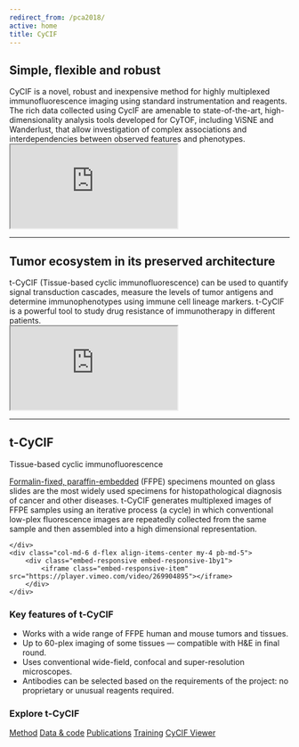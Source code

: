 ```yaml
---
redirect_from: /pca2018/
active: home
title: CyCIF
---
```


<!-- <p class="sidebar-cta">
    <a href="http://pca2018.s3-website-us-east-1.amazonaws.com/">
        View the dynamic melanoma patient sample browser!

        <img class="cta-button"
             src="{{ "/assets/img/cta_button.png" | absolute_url }}"
             alt="Browse">
    </a>
</p> -->
<div class="row py-3">
    <div class="col-md-6 d-flex-colume    my-4 pb-md-5">
        <h2 class="h1">Simple, flexible and robust</h2>
        CyCIF is a novel, robust and inexpensive method for highly multiplexed immunofluorescence imaging using standard instrumentation and reagents. 
        The rich data collected using CycIF are amenable to state-of-the-art, high-dimensionality analysis tools developed for CyTOF, 
        including ViSNE and Wanderlust, that allow investigation of complex associations and interdependencies between observed features and phenotypes.
    </div>
    <div class="col-md-6  d-flex align-items-center my-4 pb-md-5">
        <div class="embed-responsive embed-responsive-16by9">
            <iframe class="embed-responsive-item" src="https://player.vimeo.com/video/269885646" mozallowfullscreen allowfullscreen></iframe>
        </div>
    </div>
</div>

<hr>

<div class="row py-3">
    <div class="col-md-6 d-flex-colume    my-4 pb-md-5">
        <h2 class="h1">Tumor ecosystem in its preserved architecture</h2>
        t-CyCIF (Tissue-based cyclic immunofluorescence) can be used to quantify
        signal transduction cascades, measure the levels of tumor antigens and determine
        immunophenotypes using immune cell lineage markers. t-CyCIF is a powerful tool 
        to study drug resistance of immunotherapy in different patients.
    </div>
    <div class="col-md-6  d-flex align-items-center my-4 pb-md-5">
        <div class="embed-responsive embed-responsive-16by9">
            <iframe class="embed-responsive-item" src="https://player.vimeo.com/video/270692465" mozallowfullscreen allowfullscreen></iframe>
        </div>
    </div>
</div>

<hr>

<div class="row py-3">
    <div class="col-md-6 d-flex flex-column justify-content-start   my-4">
        <h2 class="h1 bd-highlight">t-CyCIF</h2>
        <label for="">Tissue-based cyclic immunofluorescence</label>
        <p>
            <a href="https://en.wikipedia.org/wiki/Histology">Formalin-fixed, paraffin-embedded</a>
            (FFPE) specimens mounted on glass slides are the most widely used specimens for
            histopathological diagnosis of cancer and other diseases.
            t-CyCIF generates multiplexed
            images of FFPE samples using an iterative process (a cycle) in which conventional
            low-plex fluorescence images are repeatedly collected from the same sample and
            then assembled into a high dimensional representation. 
        </p>
        
    </div>
    <div class="col-md-6 d-flex align-items-center my-4 pb-md-5">
        <div class="embed-responsive embed-responsive-1by1">
            <iframe class="embed-responsive-item" src="https://player.vimeo.com/video/269904895"></iframe>
        </div>
    </div>
</div>
<div class="row py-3">
    <div class="col col-md-6">
        <h3 class="h2 bd-highlight">Key features of t-CyCIF</h3>
        <ul>
            <li>Works with a wide range of FFPE human and mouse tumors and tissues.</li>
            <li>Up to 60-plex imaging of some tissues &mdash; compatible with H&amp;E in final
                    round.</li>
            <li>Uses conventional wide-field, confocal and super-resolution microscopes.</li>
            <li>Antibodies can be selected based on the requirements of the project: no
                    proprietary or unusual reagents required.</li>
        </ul>
    </div>
    <div class=" col-md-4 offset-md-1">
            <h3 class="h2 bd-highlight">Explore t-CyCIF</h3>
        <div class="d-flex flex-column flex-wrap justify-content-center">
            <a href="{{ site.baseurl }}/method" class="btn btn-outline-primary m-2">Method</a>
            <a href="http://lincs.hms.harvard.edu/lin-elife-2018/" class="btn btn-outline-primary m-2">Data &amp; code</a>
            <a href="{{ site.baseurl }}/publications" class="btn btn-outline-primary m-2">Publications</a>
            <a href="{{ site.baseurl }}/training" class="btn btn-outline-primary m-2">Training</a>
            <a href="{{ site.baseurl }}/osd1" class="btn btn-primary m-2">CyCIF Viewer</a>
        </div>
    </div>
</div>

